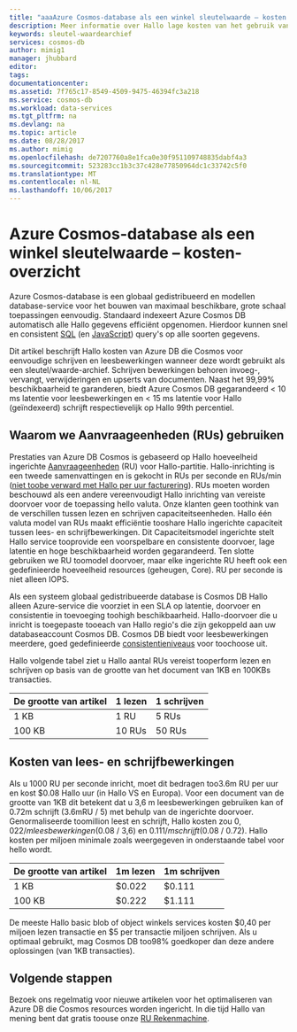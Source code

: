 ```yaml
---
title: "aaaAzure Cosmos-database als een winkel sleutelwaarde – kosten overzicht | Microsoft Docs"
description: Meer informatie over Hallo lage kosten van het gebruik van Azure DB die Cosmos als een winkel sleutelwaarde.
keywords: sleutel-waardearchief
services: cosmos-db
author: mimig1
manager: jhubbard
editor: 
tags: 
documentationcenter: 
ms.assetid: 7f765c17-8549-4509-9475-46394fc3a218
ms.service: cosmos-db
ms.workload: data-services
ms.tgt_pltfrm: na
ms.devlang: na
ms.topic: article
ms.date: 08/28/2017
ms.author: mimig
ms.openlocfilehash: de7207760a8e1fca0e30f951109748835dabf4a3
ms.sourcegitcommit: 523283cc1b3c37c428e77850964dc1c33742c5f0
ms.translationtype: MT
ms.contentlocale: nl-NL
ms.lasthandoff: 10/06/2017
---
```

# <a name="azure-cosmos-db-as-a-key-value-store--cost-overview"></a>Azure Cosmos-database als een winkel sleutelwaarde – kosten-overzicht

Azure Cosmos-database is een globaal gedistribueerd en modellen database-service voor het bouwen van maximaal beschikbare, grote schaal toepassingen eenvoudig. Standaard indexeert Azure Cosmos DB automatisch alle Hallo gegevens efficiënt opgenomen. Hierdoor kunnen snel en consistent [SQL](documentdb-sql-query.md) (en [JavaScript](programming.md)) query's op alle soorten gegevens. 

Dit artikel beschrijft Hallo kosten van Azure DB die Cosmos voor eenvoudige schrijven en leesbewerkingen wanneer deze wordt gebruikt als een sleutel/waarde-archief. Schrijven bewerkingen behoren invoeg-, vervangt, verwijderingen en upserts van documenten. Naast het 99,99% beschikbaarheid te garanderen, biedt Azure Cosmos DB gegarandeerd < 10 ms latentie voor leesbewerkingen en < 15 ms latentie voor Hallo (geïndexeerd) schrijft respectievelijk op Hallo 99th percentiel. 

## <a name="why-we-use-request-units-rus"></a>Waarom we Aanvraageenheden (RUs) gebruiken

Prestaties van Azure DB Cosmos is gebaseerd op Hallo hoeveelheid ingerichte [Aanvraageenheden](request-units.md) (RU) voor Hallo-partitie. Hallo-inrichting is een tweede samenvattingen en is gekocht in RUs per seconde en RUs/min ([niet toobe verward met Hallo per uur facturering](https://azure.microsoft.com/pricing/details/cosmos-db/)). RUs moeten worden beschouwd als een andere vereenvoudigt Hallo inrichting van vereiste doorvoer voor de toepassing hello valuta. Onze klanten geen toothink van de verschillen tussen lezen en schrijven capaciteitseenheden. Hallo één valuta model van RUs maakt efficiëntie tooshare Hallo ingerichte capaciteit tussen lees- en schrijfbewerkingen. Dit Capaciteitsmodel ingerichte stelt Hallo service tooprovide een voorspelbare en consistente doorvoer, lage latentie en hoge beschikbaarheid worden gegarandeerd. Ten slotte gebruiken we RU toomodel doorvoer, maar elke ingerichte RU heeft ook een gedefinieerde hoeveelheid resources (geheugen, Core). RU per seconde is niet alleen IOPS.

Als een systeem globaal gedistribueerde database is Cosmos DB Hallo alleen Azure-service die voorziet in een SLA op latentie, doorvoer en consistentie in toevoeging toohigh beschikbaarheid. Hallo-doorvoer die u inricht is toegepaste tooeach van Hallo regio's die zijn gekoppeld aan uw databaseaccount Cosmos DB. Cosmos DB biedt voor leesbewerkingen meerdere, goed gedefinieerde [consistentieniveaus](consistency-levels.md) voor toochoose uit. 

Hallo volgende tabel ziet u Hallo aantal RUs vereist tooperform lezen en schrijven op basis van de grootte van het document van 1KB en 100KBs transacties.

|De grootte van artikel|1 lezen|1 schrijven|
|-------------|------|-------|
|1 KB|1 RU|5 RUs|
|100 KB|10 RUs|50 RUs|

## <a name="cost-of-reads-and-writes"></a>Kosten van lees- en schrijfbewerkingen

Als u 1000 RU per seconde inricht, moet dit bedragen too3.6m RU per uur en kost $0.08 Hallo uur (in Hallo VS en Europa). Voor een document van de grootte van 1KB dit betekent dat u 3,6 m leesbewerkingen gebruiken kan of 0.72m schrijft (3.6mRU / 5) met behulp van de ingerichte doorvoer. Genormaliseerde toomillion leest en schrijft, Hallo kosten zou $0,022 /m leesbewerkingen ($0.08 / 3,6) en $0.111/ m schrijft ($0.08 / 0.72). Hallo kosten per miljoen minimale zoals weergegeven in onderstaande tabel voor hello wordt.

|De grootte van artikel|1m lezen|1m schrijven|
|-------------|-------|--------|
|1 KB|$0.022|$0.111|
|100 KB|$0.222|$1.111|


De meeste Hallo basic blob of object winkels services kosten $0,40 per miljoen lezen transactie en $5 per transactie miljoen schrijven. Als u optimaal gebruikt, mag Cosmos DB too98% goedkoper dan deze andere oplossingen (van 1KB transacties).

## <a name="next-steps"></a>Volgende stappen

Bezoek ons regelmatig voor nieuwe artikelen voor het optimaliseren van Azure DB die Cosmos resources worden ingericht. In die tijd Hallo van mening bent dat gratis toouse onze [RU Rekenmachine](https://www.documentdb.com/capacityplanner).

